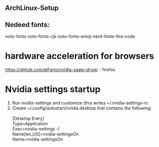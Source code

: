 ## ArchLinux-Setup

## Nedeed fonts: <br>

noto-fonts noto-fonts-cjk noto-fonts-emoji nerd-fonts-fira-code

# hardware acceleration for browsers <br>

https://github.com/elFarto/nvidia-vaapi-driver - firefox

# Nvidia settings startup <br>

1. Run nvidia-settings and customize (this writes ~/.nvidia-settings-rc <br>
2. Create ~/.config/autostart/nvidia.desktop that contains the following: <br> <br>
   [Desktop Entry] <br>
   Type=Application <br>
   Exec=nvidia-settings -l <br>
   Name[en_US]=nvidia-settingsOn <br>
   Name=nvidia-settingsOn <br>
